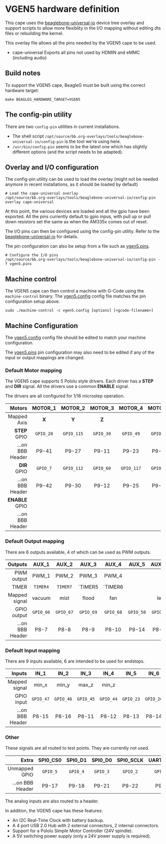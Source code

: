 VGEN5 hardware definition
==========================

This cape uses the [beaglebone-universal-io] device tree overlay and support
scripts to allow more flexiblity in the I/O mapping without editing dts files
or rebuilding the kernel.

This overlay file allows all the pins needed by the VGEN5 cape to be used.

  * cape-universal  Exports all pins not used by HDMIN and eMMC (including audio)

## Build notes

To support the VGEN5 cape, BeagleG must be built using the correct hardware target:

```
make BEAGLEG_HARDWARE_TARGET=VGEN5
```

## The config-pin utility

There are two `config-pin` utilities in current installations.

  * The shell script `/opt/source/bb.org-overlays/tools/beaglebone-universal-io/config-pin` is the tool we're using here.
  * `/usr/bin/config-pin` seems to be the latest one which has slightly different options (and the script needs to be adapted).

## Overlay and I/O configuration

The config-pin utility can be used to load the overlay (might not be needed
anymore in recent installations, as it should be loaded by default)

```
# Load the cape-universal overlay
/opt/source/bb.org-overlays/tools/beaglebone-universal-io/config-pin overlay cape-universal
```

At this point, the various devices are loaded and all the gpio have been
exported. All the pins currently default to gpio inpus, with pull up or
pull down resistors set the same as when the AM335x comes out of reset.

The I/O pins can then be configured using the config-pin utility. Refer to the
[beaglebone-universal-io] for details.

The pin configuration can also be setup from a file such as
[vgen5.pins](./vgen5.pins).

```
# Configure the I/O pins
/opt/source/bb.org-overlays/tools/beaglebone-universal-io/config-pin -f vgen5.pins
```

## Machine control

The VGEN5 cape can then control a machine with G-Code using the `machine-control`
binary. The [vgen5.config](./vgen5.config) config file matches the
pin configuration setup above.

```
sudo ./machine-control -c vgen5.config [options] [<gcode-filename>]
```

## Machine Configuration

The [vgen5.config](./hardware/VGEN5/vgen5.config) config file should be edited
to match your machine configuration.

The [vgen5.pins](./hardware/VGEN5/vgen5.pins) pin configuration may also need
to be edited if any of the input or output mappings are changed.

### Default Motor mapping

The VGEN5 cape supports 5 Pololu style drivers. Each driver has a **STEP** and
**DIR** signal. All the drivers use a common **ENABLE** signal.

The drivers are all configured for 1/16 microstep operation.

|Motors                |MOTOR_1  |MOTOR_2   |MOTOR_3  |MOTOR_4   |MOTOR_5  |MOTOR_ENABLE|
|---------------------:|:-------:|:--------:|:-------:|:--------:|:-------:|:----------:|
|Mapped Axis           |**X**    |**Y**     |**Z**    |          |         |            |
|**STEP** GPIO         |`GPIO_20`|`GPIO_115`|`GPIO_30`|`GPIO_49` |`GPIO_31`|            |
|...on BBB Header      |P9-41    |P9-27     |P9-11    |P9-23     |P9-13    |            |
|**DIR** GPIO          |`GPIO_7` |`GPIO_112`|`GPIO_60`|`GPIO_117`|`GPIO_48`|            |
|...on BBB Header      |P9-42    |P9-30     |P9-12    |P9-25     |P9-15    |            |
|**ENABLE** GPIO       |         |          |         |          |         |`GPIO_51`   |
|...on BBB Header      |         |          |         |          |         |P9-16       |

### Default Output mapping

There are 6 outputs available, 4 of which can be used as PWM outputs.

|Outputs         |AUX_1    |AUX_2    |AUX_3    |AUX_4    |AUX_5    |AUX_16   |
|---------------:|:-------:|:-------:|:-------:|:-------:|:-------:|:-------:|
|PWM output      |PWM_1    |PWM_2    |PWM_3    |PWM_4    |         |         |
|TIMER           |`TIMER4` |`TIMER7` |`TIMER5  |`TIMER6  |         |         |
|Mapped signal   |vacuum   |mist     |flood    |fan      |         |led      |
|GPIO output     |`GPIO_66`|`GPIO_67`|`GPIO_69`|`GPIO_68`|`GPIO_50`|`GPIO_61`|
|...on BBB Header|P8-7     |P8-8     |P8-9     |P8-10    |P9-14    |P8-26    |

### Default Input mapping

There are 9 inputs available, 6 are intended to be used for endstops.

|Inputs          |IN_1     |IN_2     |IN_3     |IN_4     |IN_5     |IN_6     |IN_7     |IN_8     |IN_9     |
|---------------:|:-------:|:-------:|:-------:|:-------:|:-------:|:-------:|:-------:|:-------:|:-------:|
|Mapped signal   |min_x    |min_y    |max_z    |min_z    |         |         |e-stop   |pause    |start    |
|GPIO input      |`GPIO_47`|`GPIO_46`|`GPIO_45`|`GPIO_44`|`GPIO_23`|`GPIO_26`|`GPIO_27`|`GPIO_65`|`GPIO_22`|
|...on BBB Header|P8-15    |P8-16    |P8-11    |P8-12    |P8-13    |P8-14    |P8-17    |P8-18    |P8-19    |

### Other

These signals are all routed to test points. They are currently not used.

|Extra           |SPI0_CS0|SPI0_D1 |SPI0_D0 |SPI0_SCLK|UART1_TXD|UART1_RXD|SPI1_CS0  |SPI1_D0   |SPI1_SCLK |
|---------------:|:------:|:------:|:------:|:-------:|:-------:|:-------:|:--------:|:--------:|:--------:|
|Unmapped GPIO   |`GPIO_5`|`GPIO_4`|`GPIO_3`|`GPIO_2` |`GPIO_15`|`GPIO_14`|`GPIO_113`|`GPIO_111`|`GPIO_110`|
|...on BBB Header|P9-17   |P9-18   |P9-21   |P9-22    |P9-24    |P9-26    |P9-28     |P9-29     |P9-31     |

The analog inputs are also routed to a header.

In addition, the VGEN5 cape has these features:

  * An I2C Real-Time Clock with battery backup.
  * A 4 port USB 2.0 Hub with 2 external connectors, 2 internal connectors.
  * Support for a Pololu Simple Motor Controller (24V spindle).
  * A 5V switching power supply (only a 24V power supply is required).

[beaglebone-universal-io]: https://github.com/cdsteinkuehler/beaglebone-universal-io
